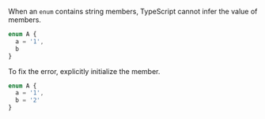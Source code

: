 When an `enum` contains string members, TypeScript cannot infer the value of members.

```ts
enum A {
  a = '1',
  b
}
```

To fix the error, explicitly initialize the member.

```ts
enum A {
  a = '1',
  b = '2'
}
```
